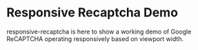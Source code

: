 # Responsive Recaptcha Demo
responsive-recaptcha is here to show a working demo of Google ReCAPTCHA operating responsively based on viewport width.